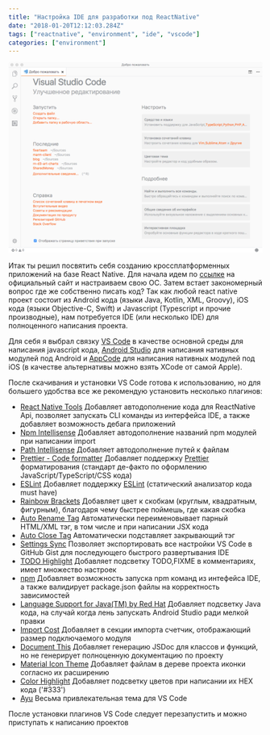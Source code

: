 ```yaml
---
title: "Настройка IDE для разработки под ReactNative"
date: "2018-01-20T12:12:03.284Z"
tags: ["reactnative", "environment", "ide", "vscode"]
categories: ["environment"]
---
```


![VS Code интерфейс](vscode.png)

Итак ты решил посвятить себя созданию кроссплатформенных приложений на базе React Native. Для начала идем по [ссылке](https://facebook.github.io/react-native/docs/getting-started.html) на официальный сайт и настраиваем свою ОС. Затем встает закономерный вопрос где же собственно писать код? Так как любой react native проект состоит из Android кода (языки Java, Kotlin, XML, Groovy), iOS кода (языки Objective-C, Swift) и Javascript (Typescript и прочие производные), нам потребуется IDE (или несколько IDE) для полноценного написания проекта.

Для себя я выбрал связку [VS Code](https://code.visualstudio.com/) в качестве основной среды для написания javascript кода, [Android Studio](https://developer.android.com/studio/index.html) для написания нативных модулей под Android и [AppCode](https://www.jetbrains.com/objc/download/) для написания нативных модулей под iOS (в качестве альтернативы можно взять XCode от самой Apple).

После скачивания и установки VS Code готова к использованию, но для большего удобства все же рекомендую установить несколько плагинов:

* [React Native Tools](https://marketplace.visualstudio.com/items?itemName=vsmobile.vscode-react-native) Добавляет автодополнение кода для ReactNative Api, позволяет запускать CLI команды из интерфейса IDE, а также добавляет возможность дебага приложений
* [Npm Intellisense](https://marketplace.visualstudio.com/items?itemName=christian-kohler.npm-intellisense) Добавляет автодополнение названий npm модулей при написании import
* [Path Intellisense](https://marketplace.visualstudio.com/items?itemName=christian-kohler.path-intellisense) Добавляет автодополнение путей к файлам
* [Prettier - Code formatter](https://marketplace.visualstudio.com/items?itemName=esbenp.prettier-vscode) Добавляет поддержку [Prettier](https://prettier.io/) форматирования (стандарт де-факто по оформлению JavaScript/TypeScript/CSS кода)
* [ESLint](https://marketplace.visualstudio.com/items?itemName=dbaeumer.vscode-eslint) Добавляет поддержку [ESLint](https://eslint.org/) (статический анализатор кода must have)
* [Rainbow Brackets](https://marketplace.visualstudio.com/items?itemName=2gua.rainbow-brackets) Добавляет цвет к скобкам (круглым, квадратным, фигурным), благодаря чему быстрее поймешь, где какая скобка
* [Auto Rename Tag](https://marketplace.visualstudio.com/items?itemName=formulahendry.auto-rename-tag) Автоматически переименовывает парный HTML/XML тэг, в том числе и при написании JSX кода
* [Auto Close Tag](https://marketplace.visualstudio.com/items?itemName=formulahendry.auto-close-tag) Автоматически подставляет закрывающий тэг
* [Settings Sync](https://marketplace.visualstudio.com/items?itemName=Shan.code-settings-sync) Позволяет экспортировать все настройки VS Code в GitHub Gist для последующего быстрого развертывания IDE
* [TODO Highlight](https://marketplace.visualstudio.com/items?itemName=wayou.vscode-todo-highlight) Добавляет подсветку TODO,FIXME в комментариях, имеет множество настроек
* [npm](https://marketplace.visualstudio.com/items?itemName=eg2.vscode-npm-script) Добавляет возможность запуска npm команд из интефейса IDE, а также валидирует package.json файлы на корректность зависимостей
* [Language Support for Java(TM) by Red Hat](https://marketplace.visualstudio.com/items?itemName=redhat.java) Добавляет подсветку Java кода, на случай когда лень запускать Android Studio ради мелкой правки
* [Import Cost](https://marketplace.visualstudio.com/items?itemName=wix.vscode-import-cost) Добавляет в секции импорта счетчик, отображающий размер подключаемого модуля
* [Document This](https://marketplace.visualstudio.com/items?itemName=joelday.docthis) Добавляет генерацию JSDoc для классов и функций, но не генерирует полноценную документацию по проекту
* [Material Icon Theme](https://marketplace.visualstudio.com/items?itemName=PKief.material-icon-theme) Добавляет файлам в дереве проекта иконки согласно их расширению
* [Color Highlight](https://marketplace.visualstudio.com/items?itemName=naumovs.color-highlight) Добавляет подсветку цветов при написании их HEX кода ('#333')
* [Ayu](https://marketplace.visualstudio.com/items?itemName=teabyii.ayu) Весьма привлекательная тема для VS Code

После установки плагинов VS Code следует перезапустить и можно приступать к написанию проектов